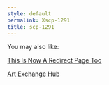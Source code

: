 ```yaml
---
style: default
permalink: Xscp-1291
title: scp-1291
---
```

You may also like:

[This Is Now A Redirect Page Too](http://scp-wiki.net/document-09-e-3417845-addendum)

[Art Exchange Hub](http://scp-wiki.net/art-exchange-hub)
